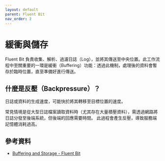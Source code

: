 ```yaml
---
layout: default
parent: Fluent Bit
nav_order: 2
---
```


# 緩衝與儲存

Fluent Bit 負責收集、解析、過濾日誌（Log），並將其傳送至中央位置。此工作流程中至關重要的一環是緩衝（Buffering）功能：透過此機制，處理後的資料會暫存於臨時位置，直至準備好進行傳送。

## 什麼是反壓（Backpressure）？

日誌或資料的生成速度，可能快於將其轉移至目標位置的速度。

常見情境是從大型日誌檔案讀取資料時（尤其存在大量積壓資料），需透過網路將日誌分發至後端系統，但後端的回應需要時間。
此過程會產生反壓，導致服務端記憶體消耗過高。

## 參考資料

- [Buffering and Storage - Fluent Bit](https://docs.fluentbit.io/manual/administration/buffering-and-storage)
